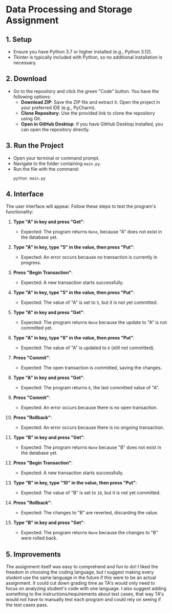# Data Processing and Storage Assignment

## 1. Setup
- Ensure you have Python 3.7 or higher installed (e.g., Python 3.12).
- Tkinter is typically included with Python, so no additional installation is necessary.

## 2. Download
- Go to the repository and click the green "Code" button. You have the following options:
  - **Download ZIP**: Save the ZIP file and extract it. Open the project in your preferred IDE (e.g., PyCharm).
  - **Clone Repository**: Use the provided link to clone the repository using Git.
  - **Open in GitHub Desktop**: If you have GitHub Desktop installed, you can open the repository directly.

## 3. Run the Project
- Open your terminal or command prompt.
- Navigate to the folder containing `main.py`.
- Run the file with the command:
  ```
  python main.py
  ```

## 4. Interface
The user interface will appear. Follow these steps to test the program's functionality:

1. **Type "A" in key and press "Get"**:
   - Expected: The program returns `None`, because "A" does not exist in the database yet.

2. **Type "A" in key, type "5" in the value, then press "Put"**:
   - Expected: An error occurs because no transaction is currently in progress.

3. **Press "Begin Transaction"**:
   - Expected: A new transaction starts successfully.

4. **Type "A" in key, type "5" in the value, then press "Put"**:
   - Expected: The value of "A" is set to `5`, but it is not yet committed.

5. **Type "A" in key and press "Get"**:
   - Expected: The program returns `None` because the update to "A" is not committed yet.

6. **Type "A" in key, type "6" in the value, then press "Put"**:
   - Expected: The value of "A" is updated to `6` (still not committed).

7. **Press "Commit"**:
   - Expected: The open transaction is committed, saving the changes.

8. **Type "A" in key and press "Get"**:
   - Expected: The program returns `6`, the last committed value of "A".

9. **Press "Commit"**:
   - Expected: An error occurs because there is no open transaction.

10. **Press "Rollback"**:
     - Expected: An error occurs because there is no ongoing transaction.

11. **Type "B" in key and press "Get"**:
     - Expected: The program returns `None` because "B" does not exist in the database yet.

12. **Press "Begin Transaction"**:
     - Expected: A new transaction starts successfully.

13. **Type "B" in key, type "10" in the value, then press "Put"**:
     - Expected: The value of "B" is set to `10`, but it is not yet committed.

14. **Press "Rollback"**:
     - Expected: The changes to "B" are reverted, discarding the value.

15. **Type "B" in key and press "Get"**:
     - Expected: The program returns `None` because the changes to "B" were rolled back.

## 5. Improvements
The assignment itself was easy to comprehend and fun to do! I liked the freedom in choosing the coding language, but I suggest making every student use the same language in the future if this were to be an actual assignment. It could cut down grading time as TA's would only need to focus on analyzing student's code with one language. I also suggest adding something to the instructions/requirements about test cases, that way TA's would not have to manually test each program and could rely on seeing if the test cases pass.
